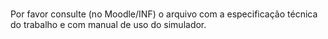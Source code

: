 ### 
Por favor consulte (no Moodle/INF) o arquivo com a especificação técnica do trabalho e com manual de uso do simulador.
###